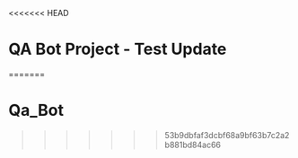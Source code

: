 <<<<<<< HEAD
# QA Bot Project - Test Update
=======
# Qa_Bot
>>>>>>> 53b9dbfaf3dcbf68a9bf63b7c2a2b881bd84ac66
